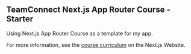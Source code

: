 ## TeamConnect Next.js App Router Course - Starter

Using Next.js App Router Course as a template for my app.

For more information, see the [course curriculum](https://nextjs.org/learn) on the Next.js Website.
